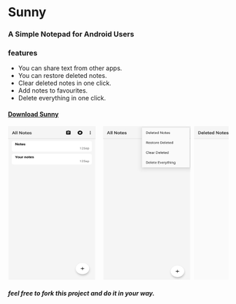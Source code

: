 # Sunny
### A Simple Notepad for Android Users
### features
  * You can share text from other apps.
  * You can restore deleted notes.
  * Clear deleted notes in one click.
  * Add notes to favourites.
  * Delete everything in one click.

#### [Download Sunny](https://github.com/Sunnymaharshi/sunny/raw/master/sunny.apk)

<pre><img src="main.jpg" alt="main" width="200" height=350"/>  <img src="options.jpg" alt="options" width="200" height=350"/> <img src="nodeleted.jpg" alt="no notes" width="200" height=350"/> <img src="editor.jpg" alt="editor" width="200" height=350"/>  <img src="deleted.jpg" alt="deleted" width="200" height=350"/></pre>

##### feel free to fork this project and do it in your way.
